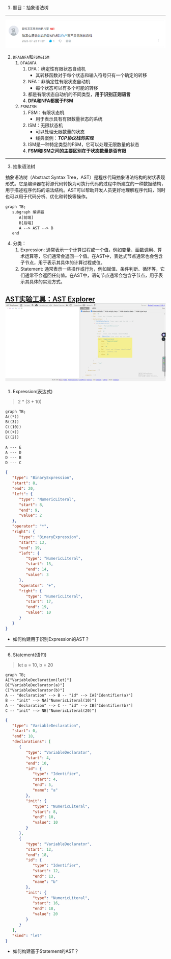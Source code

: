 1. 题目：抽象语法树
---

![状态机问题](状态机问题.png)

2. `DFA&NFA`和`FSM&ISM`
   1. `DFA&NFA`
      1. DFA：确定性有限状态自动机
         + 其转移函数对于每个状态和输入符号只有一个确定的转移
      2. NFA：非确定性有限状态自动机
         + 每个状态可以有多个可能的转移
      3. 都是有限状态自动机的不同类型，**用于识别正则语言**
      4. **DFA和NFA都属于FSM**
   2. `FSM&ISM`
      1. FSM：有限状态机
         + 用于表示具有有限数量状态的系统
      2. ISM：无限状态机
         + 可以处理无限数量的状态
         + 经典案例：***TCP协议栈的实现***
      3. ISM是一种特定类型的FSM，它可以处理无限数量的状态
      4. **FSM和ISM之间的主要区别在于状态数量是否有限**
---

3. 抽象语法树

抽象语法树（Abstract Syntax Tree，AST）是程序代码抽象语法结构的树状表现形式。它是编译器在将源代码转换为可执行代码的过程中所建立的一种数据结构，用于描述程序代码的语法结构。AST可以帮助开发人员更好地理解程序代码，同时也可以用于代码分析、优化和转换等操作。

```mermaid
graph TB;
   subgraph 编译器
      A[前端]
      B[后端]
      A --> AST --> B
   end
```

4. 分类：
   1. Expression: 通常表示一个计算过程或一个值，例如变量、函数调用、算术运算等，它们通常会返回一个值。在AST中，表达式节点通常也会包含子节点，用于表示其具体的计算过程或值。
   2. Statement: 通常表示一些操作或行为，例如赋值、条件判断、循环等，它们通常不会返回任何值。在AST中，语句节点通常会包含子节点，用于表示其具体的实现方式。

[AST实验工具：AST Explorer](https://astexplorer.net/)
![AST-Explorer](AST-Explorer.png)
---
1. Expression(表达式)

> 2 * (3 + 10)

```mermaid
graph TB;
A((*))
B((3))
C((10))
D((+))
E((2))

A --- E
A --- D
D --- B
D --- C
```

```json
{
   "type": "BinaryExpression",
   "start": 8,
   "end": 20,
   "left": {
      "type": "NumericLiteral",
      "start": 8,
      "end": 9,
      "value": 2
   },
   "operator": "*",
   "right": {
      "type": "BinaryExpression",
      "start": 13,
      "end": 19,
      "left": {
         "type": "NumericLiteral",
         "start": 13,
         "end": 14,
         "value": 3
      },
      "operator": "+",
      "right": {
         "type": "NumericLiteral",
         "start": 17,
         "end": 19,
         "value": 10
      }
   }
}
```

+ 如何构建用于识别Expression的AST？
---
6. Statement(语句)

> let a = 10, b = 20

```mermaid
graph TB;
A["VariableDeclaration(let)"]
B["VariableDeclarator(a)"]
C["VariableDeclarator(b)"]
A -- "declaration" --> B -- "id" --> IA["Identifier(a)"]
B -- "init" --> NA["NumericLiteral(10)"]
A -- "declaration" --> C -- "id" --> IB["Identifier(b)"]
C -- "init" --> NB["NumericLiteral(20)"]
```

```json
{
   "type": "VariableDeclaration",
   "start": 0,
   "end": 18,
   "declarations": [
      {
         "type": "VariableDeclarator",
         "start": 4,
         "end": 10,
         "id": {
            "type": "Identifier",
            "start": 4,
            "end": 5,
            "name": "a"
         },
         "init": {
            "type": "NumericLiteral",
            "start": 8,
            "end": 10,
            "value": 10
         }
      },
      {
         "type": "VariableDeclarator",
         "start": 12,
         "end": 18,
         "id": {
            "type": "Identifier",
            "start": 12,
            "end": 13,
            "name": "b"
         },
         "init": {
            "type": "NumericLiteral",
            "start": 16,
            "end": 18,
            "value": 20
         }
      }
   ],
   "kind": "let"
}
```

+ 如何构建基于Statement的AST？
